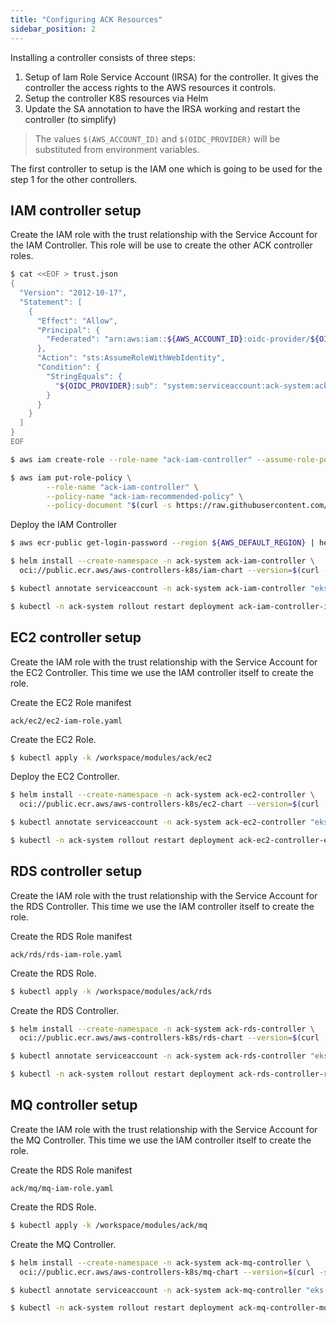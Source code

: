 ```yaml
---
title: "Configuring ACK Resources"
sidebar_position: 2
---
```


Installing a controller consists of three steps:
1. Setup of Iam Role Service Account (IRSA) for the controller. It gives the controller the access rights to the AWS resources it controls.
2. Setup the controller K8S resources via Helm
3. Update the SA annotation to have the IRSA working and restart the controller (to simplify)

>The values `$(AWS_ACCOUNT_ID)` and `$(OIDC_PROVIDER)` will be substituted from environment variables.

The first controller to setup is the IAM one which is going to be used for the step 1 for the other controllers.

## IAM controller setup
Create the IAM role with the trust relationship with the Service Account for the IAM Controller.
This role will be use to create the other ACK controller roles. 

```bash
$ cat <<EOF > trust.json
{
  "Version": "2012-10-17",
  "Statement": [
    {
      "Effect": "Allow",
      "Principal": {
        "Federated": "arn:aws:iam::${AWS_ACCOUNT_ID}:oidc-provider/${OIDC_PROVIDER}"
      },
      "Action": "sts:AssumeRoleWithWebIdentity",
      "Condition": {
        "StringEquals": {
          "${OIDC_PROVIDER}:sub": "system:serviceaccount:ack-system:ack-iam-controller"
        }
      }
    }
  ]
}
EOF

$ aws iam create-role --role-name "ack-iam-controller" --assume-role-policy-document file://trust.json 

$ aws iam put-role-policy \
        --role-name "ack-iam-controller" \
        --policy-name "ack-iam-recommended-policy" \
        --policy-document "$(curl -s https://raw.githubusercontent.com/aws-controllers-k8s/iam-controller/main/config/iam/recommended-inline-policy)"
```

Deploy the IAM Controller
```bash
$ aws ecr-public get-login-password --region ${AWS_DEFAULT_REGION} | helm registry login --username AWS --password-stdin public.ecr.aws

$ helm install --create-namespace -n ack-system ack-iam-controller \
  oci://public.ecr.aws/aws-controllers-k8s/iam-chart --version=$(curl -sL https://api.github.com/repos/aws-controllers-k8s/iam-controller/releases/latest | grep '"tag_name":' | cut -d'"' -f4) --set=aws.region=$AWS_DEFAULT_REGION

$ kubectl annotate serviceaccount -n ack-system ack-iam-controller "eks.amazonaws.com/role-arn=arn:aws:iam::${AWS_ACCOUNT_ID}:role/ack-iam-controller"

$ kubectl -n ack-system rollout restart deployment ack-iam-controller-iam-chart
```

## EC2 controller setup
Create the IAM role with the trust relationship with the Service Account for the EC2 Controller. This time we use the IAM controller itself to create the role.

Create the EC2 Role manifest

```file
ack/ec2/ec2-iam-role.yaml
```

Create the EC2 Role.
```bash
$ kubectl apply -k /workspace/modules/ack/ec2
```

Deploy the EC2 Controller.
```bash
$ helm install --create-namespace -n ack-system ack-ec2-controller \
  oci://public.ecr.aws/aws-controllers-k8s/ec2-chart --version=$(curl -sL https://api.github.com/repos/aws-controllers-k8s/ec2-controller/releases/latest | grep '"tag_name":' | cut -d'"' -f4) --set=aws.region=$AWS_DEFAULT_REGION

$ kubectl annotate serviceaccount -n ack-system ack-ec2-controller "eks.amazonaws.com/role-arn=arn:aws:iam::${AWS_ACCOUNT_ID}:role/ack-ec2-controller"

$ kubectl -n ack-system rollout restart deployment ack-ec2-controller-ec2-chart
```

## RDS controller setup
Create the IAM role with the trust relationship with the Service Account for the RDS Controller. This time we use the IAM controller itself to create the role.

Create the RDS Role manifest
```file
ack/rds/rds-iam-role.yaml
```
Create the RDS Role.
```bash
$ kubectl apply -k /workspace/modules/ack/rds
```

Create the RDS Controller.
```bash
$ helm install --create-namespace -n ack-system ack-rds-controller \
  oci://public.ecr.aws/aws-controllers-k8s/rds-chart --version=$(curl -sL https://api.github.com/repos/aws-controllers-k8s/rds-controller/releases/latest | grep '"tag_name":' | cut -d'"' -f4) --set=aws.region=$AWS_DEFAULT_REGION

$ kubectl annotate serviceaccount -n ack-system ack-rds-controller "eks.amazonaws.com/role-arn=arn:aws:iam::${AWS_ACCOUNT_ID}:role/ack-rds-controller"

$ kubectl -n ack-system rollout restart deployment ack-rds-controller-rds-chart
```

## MQ controller setup
Create the IAM role with the trust relationship with the Service Account for the MQ Controller. This time we use the IAM controller itself to create the role.

Create the RDS Role manifest
```file
ack/mq/mq-iam-role.yaml
```
Create the RDS Role.
```bash
$ kubectl apply -k /workspace/modules/ack/mq
```

Create the MQ Controller.
```bash
$ helm install --create-namespace -n ack-system ack-mq-controller \
  oci://public.ecr.aws/aws-controllers-k8s/mq-chart --version=$(curl -sL https://api.github.com/repos/aws-controllers-k8s/mq-controller/releases/latest | grep '"tag_name":' | cut -d'"' -f4) --set=aws.region=$AWS_DEFAULT_REGION

$ kubectl annotate serviceaccount -n ack-system ack-mq-controller "eks.amazonaws.com/role-arn=arn:aws:iam::${AWS_ACCOUNT_ID}:role/ack-mq-controller"

$ kubectl -n ack-system rollout restart deployment ack-mq-controller-mq-chart
```